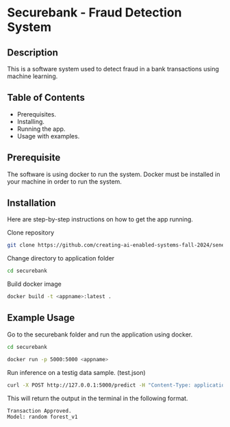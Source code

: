 # Securebank - Fraud Detection System

## Description
This is a software system used to detect fraud in a bank transactions using machine learning. 

## Table of Contents
- Prerequisites.
- Installing.
- Running the app.
- Usage with examples.

## Prerequisite 
The software is using docker to run the system. Docker must be installed in your machine in order to run the system. 

## Installation
Here are step-by-step instructions on how to get the app running.

Clone repository
```bash
git clone https://github.com/creating-ai-enabled-systems-fall-2024/senevirathne-kaneel.git
```
Change directory to application folder
```bash
cd securebank
```
Build docker image
```bash
docker build -t <appname>:latest .
```
## Example Usage 

Go to the securebank folder and run the application using docker.
```bash
cd securebank

docker run -p 5000:5000 <appname>
```

Run inference on a testig data sample. (test.json)
```bash
curl -X POST http://127.0.0.1:5000/predict -H "Content-Type: application/json" -d @test.json
```
This will return the output in the terminal in the following format. 
```
Transaction Approved.
Model: random forest_v1
```